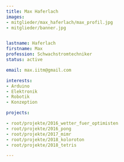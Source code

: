 ```yaml
---
title: Max Haferlach
images:
- mitglieder/max_haferlach/max_profil.jpg
- mitglieder/banner.jpg


lastname: Haferlach
firstname: Max
profession: Schwachstromtechniker
status: active

email: max.iitm@gmail.com

interests:
- Arduino
- Elektronik
- Robotik
- Konzeption

projects:

- root/projekte/2016_wetter_fuer_optimisten
- root/projekte/2016_pong
- root/projekte/2017_mimr
- root/projekte/2018_koloroton
- root/projekte/2018_tetris

---
```


